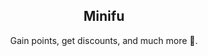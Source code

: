 <!-- TITLE -->
<p align="center"> 
 <h2 align="center">Minifu</h2>
 <p align="center">Gain points, get discounts, and much more 🎉.</p>
</p>
